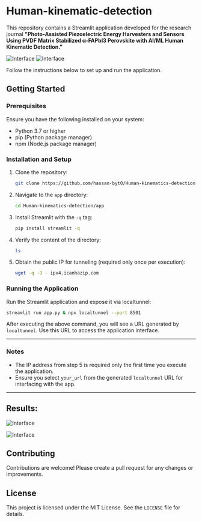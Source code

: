 # Human-kinematic-detection

This repository contains a Streamlit application developed for the research journal **"Photo-Assisted Piezoelectric Energy Harvesters and Sensors Using PVDF Matrix Stabilized α-FAPbI3 Perovskite with AI/ML Human Kinematic Detection."**


![Interface](https://drive.google.com/uc?id=1HJiFmMsGZr7TtPX51Sv6PVt9lkyqwUgs "Screenshot of the app")
![Interface](https://drive.google.com/uc?id=1AUxBsD87vtTT_tTnVT_OPZXtZbRULGEo "Screenshot of the app")

Follow the instructions below to set up and run the application.

## Getting Started

### Prerequisites

Ensure you have the following installed on your system:
- Python 3.7 or higher
- pip (Python package manager)
- npm (Node.js package manager)

### Installation and Setup

1. Clone the repository:
   ```bash
   git clone https://github.com/hassan-byt0/Human-kinematics-detection

2. Navigate to the `app` directory:
   ```bash
   cd Human-kinematics-detection/app
   ```

3. Install Streamlit with the `-q` tag:
   ```bash
   pip install streamlit -q
   ```

4. Verify the content of the directory:
   ```bash
   ls
   ```

5. Obtain the public IP for tunneling (required only once per execution):
   ```bash
   wget -q -O - ipv4.icanhazip.com
   ```

### Running the Application

Run the Streamlit application and expose it via localtunnel:
   ```bash
   streamlit run app.py & npx localtunnel --port 8501
   ```

After executing the above command, you will see a URL generated by `localtunnel`. Use this URL to access the application interface.

---

### Notes

- The IP address from step 5 is required only the first time you execute the application.
- Ensure you select `your_url` from the generated `localtunnel` URL for interfacing with the app.

---

## Results:

![Interface](https://drive.google.com/uc?id=1pkbyLbDsuhoeipc8jp4L6hwvmzmXbPTR "Screenshot of the app")

![Interface](https://drive.google.com/uc?id=1f0KE1gwSXJ9E774FDW4dQ_JdE1kqiDVG "Screenshot of the app")

## Contributing

Contributions are welcome! Please create a pull request for any changes or improvements.

## License

This project is licensed under the MIT License. See the `LICENSE` file for details.
